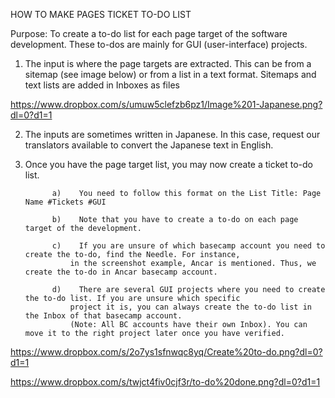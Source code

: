 HOW TO MAKE PAGES TICKET TO-DO LIST

Purpose: To create a to-do list for each page target of the software development. 
These to-dos are mainly for GUI (user-interface) projects. 


1)	The input is where the page targets are extracted. This can be from a sitemap (see image below) or from a list in a text 
format. Sitemaps and text lists are added in Inboxes as files
 
 https://www.dropbox.com/s/umuw5clefzb6pz1/Image%201-Japanese.png?dl=0?d1=1


2)	The inputs are sometimes written in Japanese. In this case, request our translators available to convert the Japanese text 
in English. 


3)	Once you have the page target list, you may now create a ticket to-do list. 
 
              a)	You need to follow this format on the List Title: Page Name #Tickets #GUI

              b)	Note that you have to create a to-do on each page target of the development.

              c)	If you are unsure of which basecamp account you need to create the to-do, find the Needle. For instance, 
                  in the screenshot example, Ancar is mentioned. Thus, we create the to-do in Ancar basecamp account.

              d)	There are several GUI projects where you need to create the to-do list. If you are unsure which specific 
                  project it is, you can always create the to-do list in the Inbox of that basecamp account. 
                  (Note: All BC accounts have their own Inbox). You can move it to the right project later once you have verified.

https://www.dropbox.com/s/2o7ys1sfnwqc8yq/Create%20to-do.png?dl=0?d1=1

https://www.dropbox.com/s/twjct4fiv0cjf3r/to-do%20done.png?dl=0?d1=1

 



 














